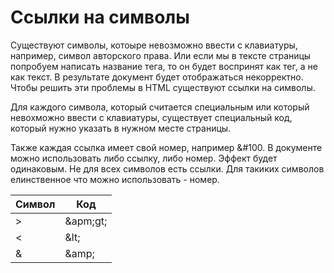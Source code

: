 # Ссылки на символы

Существуют символы, котоыре невозможно ввести с клавиатуры, например, символ авторского права. Или если мы в тексте страницы попробуем написать название тега, то он будет воспринят как тег, а не как текст. В результате документ будет отображаться некорректно. Чтобы решить эти проблемы в HTML существуют ссылки на символы.

Для каждого символа, который считается специальным или который невохможно ввести с клавиатуры, существует специальный код, который нужно указать в нужном месте страницы.

Также каждая ссылка имеет свой номер, например &#100. В документе можно использовать либо ссылку, либо номер. Эффект будет одинаковым. Не для всех символов есть ссылки. Для такиких символов елинственное что можно использовать - номер.

Символ | Код
--- | ---
> | &apm;gt;
< | &amp;lt;
& | &amp;amp;
